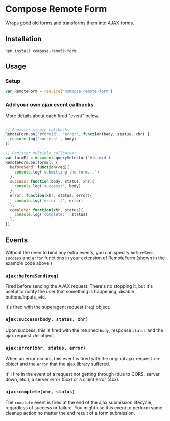 # Compose Remote Form

Wraps good old forms and transforms them into AJAX forms.

## Installation

```
npm install compose-remote-form
```

## Usage

### Setup

```javascript
var RemoteForm = require('compose-remote-form')
```

### Add your own ajax event callbacks

More details about each fired "event" below.

```javascript

// Register single callbacks:
RemoteForm.on('#formid', 'error', function(body, status, xhr) {
  console.log('success!', body)
})

// Register multiple callbacks:
var formEl = document.querySelector('#formid')
RemoteForm.on(formEl, {
  beforeSend: function(req){
    console.log('submitting the form...')
  },
  success: function(body, status, xhr){
    console.log('success!', body)
  },
  error: function(xhr, status, error){
    console.log('error :(', error)
  },
  complete: function(xhr, status){
    console.log('complete:', status)
  },
})
```

## Events

Without the need to bind any extra events, you can specify `beforeSend`, `success` and `error` functions in your extension of RemoteForm (shown in the example code above.)

### `ajax:beforeSend(req)`

Fired before sending the AJAX request. There's no stopping it, but it's useful to notify the user that something is happening, disable buttons/inputs, etc.

It's fired with the superagent request (`req`) object.

### `ajax:success(body, status, xhr)`

Upon success, this is fired with the returned `body`, response `status` and the ajax request `xhr` object.

### `ajax:error(xhr, status, error)`

When an error occurs, this event is fired with the original ajax request `xhr` object and the `error` that the ajax library suffered.

It'll fire in the event of a request not getting through (due to CORS, server down, etc.), a server error (5xx) or a client error (4xx).

### `ajax:complete(xhr, status)`

The `complete` event is fired at the end of the ajax submission lifecycle,
regardless of success or failure. You might use this event to perform some
cleanup action no matter the end result of a form submission.
